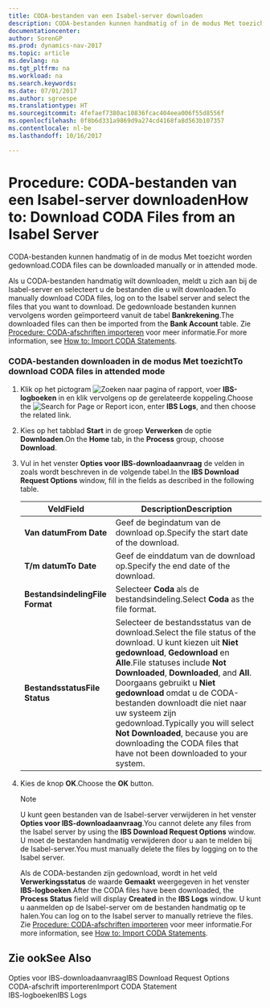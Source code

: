 ```yaml
---
title: CODA-bestanden van een Isabel-server downloaden
description: CODA-bestanden kunnen handmatig of in de modus Met toezicht worden gedownload.
documentationcenter: 
author: SorenGP
ms.prod: dynamics-nav-2017
ms.topic: article
ms.devlang: na
ms.tgt_pltfrm: na
ms.workload: na
ms.search.keywords: 
ms.date: 07/01/2017
ms.author: sgroespe
ms.translationtype: HT
ms.sourcegitcommit: 4fefaef7380ac10836fcac404eea006f55d8556f
ms.openlocfilehash: 0f8b6d331a9869d9a274cd4168fa8d563b107357
ms.contentlocale: nl-be
ms.lasthandoff: 10/16/2017

---
```

# <a name="how-to-download-coda-files-from-an-isabel-server"></a><span data-ttu-id="4fb6d-103">Procedure: CODA-bestanden van een Isabel-server downloaden</span><span class="sxs-lookup"><span data-stu-id="4fb6d-103">How to: Download CODA Files from an Isabel Server</span></span>
<span data-ttu-id="4fb6d-104">CODA-bestanden kunnen handmatig of in de modus Met toezicht worden gedownload.</span><span class="sxs-lookup"><span data-stu-id="4fb6d-104">CODA files can be downloaded manually or in attended mode.</span></span>  
  
 <span data-ttu-id="4fb6d-105">Als u CODA-bestanden handmatig wilt downloaden, meldt u zich aan bij de Isabel-server en selecteert u de bestanden die u wilt downloaden.</span><span class="sxs-lookup"><span data-stu-id="4fb6d-105">To manually download CODA files, log  on to the Isabel server and select the files that you want to download.</span></span> <span data-ttu-id="4fb6d-106">De gedownloade bestanden kunnen vervolgens worden geïmporteerd vanuit de tabel **Bankrekening**.</span><span class="sxs-lookup"><span data-stu-id="4fb6d-106">The downloaded files can then be imported from the **Bank Account** table.</span></span> <span data-ttu-id="4fb6d-107">Zie [Procedure: CODA-afschriften importeren](how-to-import-coda-statements.md) voor meer informatie.</span><span class="sxs-lookup"><span data-stu-id="4fb6d-107">For more information, see [How to: Import CODA Statements](how-to-import-coda-statements.md).</span></span>  
  
### <a name="to-download-coda-files-in-attended-mode"></a><span data-ttu-id="4fb6d-108">CODA-bestanden downloaden in de modus Met toezicht</span><span class="sxs-lookup"><span data-stu-id="4fb6d-108">To download CODA files in attended mode</span></span>  
  
1.  <span data-ttu-id="4fb6d-109">Klik op het pictogram ![Zoeken naar pagina of rapport](media/ui-search/search_small.png "pictogram Zoeken naar pagina of rapport"), voer **IBS-logboeken** in en klik vervolgens op de gerelateerde koppeling.</span><span class="sxs-lookup"><span data-stu-id="4fb6d-109">Choose the ![Search for Page or Report](media/ui-search/search_small.png "Search for Page or Report icon") icon, enter **IBS Logs**, and then choose the related link.</span></span>  
  
2.  <span data-ttu-id="4fb6d-110">Kies op het tabblad **Start** in de groep **Verwerken** de optie **Downloaden**.</span><span class="sxs-lookup"><span data-stu-id="4fb6d-110">On the **Home** tab, in the **Process** group, choose **Download**.</span></span>  
  
3.  <span data-ttu-id="4fb6d-111">Vul in het venster **Opties voor IBS-downloadaanvraag** de velden in zoals wordt beschreven in de volgende tabel.</span><span class="sxs-lookup"><span data-stu-id="4fb6d-111">In the **IBS Download Request Options** window, fill in the fields as described in the following table.</span></span>  
  
    |<span data-ttu-id="4fb6d-112">Veld</span><span class="sxs-lookup"><span data-stu-id="4fb6d-112">Field</span></span>|<span data-ttu-id="4fb6d-113">Description</span><span class="sxs-lookup"><span data-stu-id="4fb6d-113">Description</span></span>|  
    |---------------------------------|---------------------------------------|  
    |<span data-ttu-id="4fb6d-114">**Van datum**</span><span class="sxs-lookup"><span data-stu-id="4fb6d-114">**From Date**</span></span>|<span data-ttu-id="4fb6d-115">Geef de begindatum van de download op.</span><span class="sxs-lookup"><span data-stu-id="4fb6d-115">Specify the start date of the download.</span></span>|  
    |<span data-ttu-id="4fb6d-116">**T/m datum**</span><span class="sxs-lookup"><span data-stu-id="4fb6d-116">**To Date**</span></span>|<span data-ttu-id="4fb6d-117">Geef de einddatum van de download op.</span><span class="sxs-lookup"><span data-stu-id="4fb6d-117">Specify the end date of the download.</span></span>|  
    |<span data-ttu-id="4fb6d-118">**Bestandsindeling**</span><span class="sxs-lookup"><span data-stu-id="4fb6d-118">**File Format**</span></span>|<span data-ttu-id="4fb6d-119">Selecteer **Coda** als de bestandsindeling.</span><span class="sxs-lookup"><span data-stu-id="4fb6d-119">Select **Coda** as the file format.</span></span>|  
    |<span data-ttu-id="4fb6d-120">**Bestandsstatus**</span><span class="sxs-lookup"><span data-stu-id="4fb6d-120">**File Status**</span></span>|<span data-ttu-id="4fb6d-121">Selecteer de bestandsstatus van de download.</span><span class="sxs-lookup"><span data-stu-id="4fb6d-121">Select the file status of the download.</span></span> <span data-ttu-id="4fb6d-122">U kunt kiezen uit **Niet gedownload**, **Gedownload** en **Alle**.</span><span class="sxs-lookup"><span data-stu-id="4fb6d-122">File statuses include **Not Downloaded**, **Downloaded**, and **All**.</span></span> <span data-ttu-id="4fb6d-123">Doorgaans gebruikt u **Niet gedownload** omdat u de CODA-bestanden downloadt die niet naar uw systeem zijn gedownload.</span><span class="sxs-lookup"><span data-stu-id="4fb6d-123">Typically you will select **Not Downloaded**, because you are downloading the CODA files that have not been downloaded to your system.</span></span>|  
  
4.  <span data-ttu-id="4fb6d-124">Kies de knop **OK**.</span><span class="sxs-lookup"><span data-stu-id="4fb6d-124">Choose the **OK** button.</span></span>  
  
    > [!NOTE]  
    >  <span data-ttu-id="4fb6d-125">U kunt geen bestanden van de Isabel-server verwijderen in het venster **Opties voor IBS-downloadaanvraag**.</span><span class="sxs-lookup"><span data-stu-id="4fb6d-125">You cannot delete any files from the Isabel server by using the **IBS Download Request Options** window.</span></span> <span data-ttu-id="4fb6d-126">U moet de bestanden handmatig verwijderen door u aan te melden bij de Isabel-server.</span><span class="sxs-lookup"><span data-stu-id="4fb6d-126">You must manually delete the files by logging on to the Isabel server.</span></span>  
  
     <span data-ttu-id="4fb6d-127">Als de CODA-bestanden zijn gedownload, wordt in het veld **Verwerkingsstatus** de waarde **Gemaakt** weergegeven in het venster **IBS-logboeken**.</span><span class="sxs-lookup"><span data-stu-id="4fb6d-127">After the CODA files have been downloaded, the **Process Status** field will display **Created** in the **IBS Logs** window.</span></span> <span data-ttu-id="4fb6d-128">U kunt u aanmelden op de Isabel-server om de bestanden handmatig op te halen.</span><span class="sxs-lookup"><span data-stu-id="4fb6d-128">You can log on to the Isabel server to manually retrieve the files.</span></span> <span data-ttu-id="4fb6d-129">Zie [Procedure: CODA-afschriften importeren](how-to-import-coda-statements.md) voor meer informatie.</span><span class="sxs-lookup"><span data-stu-id="4fb6d-129">For more information, see [How to: Import CODA Statements](how-to-import-coda-statements.md).</span></span>  
  
## <a name="see-also"></a><span data-ttu-id="4fb6d-130">Zie ook</span><span class="sxs-lookup"><span data-stu-id="4fb6d-130">See Also</span></span>  
 <span data-ttu-id="4fb6d-131">Opties voor IBS-downloadaanvraag</span><span class="sxs-lookup"><span data-stu-id="4fb6d-131">IBS Download Request Options</span></span>   
 <span data-ttu-id="4fb6d-132">CODA-afschrift importeren</span><span class="sxs-lookup"><span data-stu-id="4fb6d-132">Import CODA Statement</span></span>   
 <span data-ttu-id="4fb6d-133">IBS-logboeken</span><span class="sxs-lookup"><span data-stu-id="4fb6d-133">IBS Logs</span></span>
